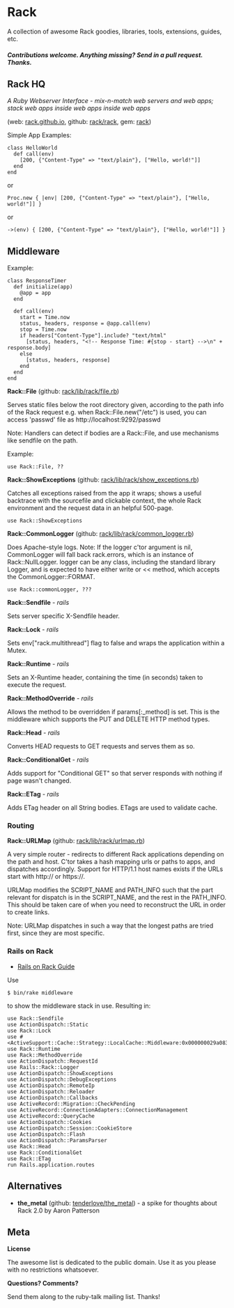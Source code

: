 

# Rack

A collection of awesome Rack goodies, libraries, tools, extensions, guides, etc.

#### _Contributions welcome. Anything missing? Send in a pull request. Thanks._


## Rack HQ

_A Ruby Webserver Interface - mix-n-match web servers and web apps; stack web apps inside web apps inside web apps_

(web: [rack.github.io](http://rack.github.io), github: [rack/rack](https://github.com/rack/rack), gem: [rack](https://rubygems.org/gems/rack))


Simple App Examples:

~~~
class HelloWorld
  def call(env)
    [200, {"Content-Type" => "text/plain"}, ["Hello, world!"]]
  end
end
~~~

or

~~~
Proc.new { |env| [200, {"Content-Type" => "text/plain"}, ["Hello, world!"]] }
~~~

or

~~~
->(env) { [200, {"Content-Type" => "text/plain"}, ["Hello, world!"]] }
~~~




## Middleware

Example:

~~~
class ResponseTimer
  def initialize(app)
    @app = app
  end
  
  def call(env)
    start = Time.now
    status, headers, response = @app.call(env)
    stop = Time.now
    if headers["Content-Type"].include? "text/html"
      [status, headers, "<!-- Response Time: #{stop - start} -->\n" + response.body]
    else
      [status, headers, response]
    end
  end
end
~~~

**Rack::File** (github: [rack/lib/rack/file.rb](https://github.com/rack/rack/blob/master/lib/rack/file.rb))

Serves static files below the root directory given, according to the
path info of the Rack request e.g. when Rack::File.new("/etc") is used, 
you can access 'passwd' file as http://localhost:9292/passwd

Note: Handlers can detect if bodies are a Rack::File, and use mechanisms
like sendfile on the path.

Example:

~~~
use Rack::File, ??
~~~

**Rack::ShowExceptions** (github: [rack/lib/rack/show_exceptions.rb](https://github.com/rack/rack/blob/master/lib/rack/show_exceptions.rb))

Catches all exceptions raised from the app it wraps; shows a useful backtrace with the sourcefile and
clickable context, the whole Rack environment and the request data in an helpful 500-page.

~~~
use Rack::ShowExceptions
~~~

**Rack::CommonLogger** (github: [rack/lib/rack/common_logger.rb](https://github.com/rack/rack/blob/master/lib/rack/common_logger.rb))

Does Apache-style logs. Note: If the logger c'tor argument is nil, CommonLogger will fall back rack.errors, which is
an instance of Rack::NullLogger. logger can be any class, including the standard library Logger, and is
expected to have either write or << method, which accepts the CommonLogger::FORMAT.

~~~
use Rack::commonLogger, ???
~~~




**Rack::Sendfile**  - _rails_

Sets server specific X-Sendfile header.

**Rack::Lock** - _rails_

Sets env["rack.multithread"] flag to false and wraps the application within a Mutex.

**Rack::Runtime**  -  _rails_

Sets an X-Runtime header, containing the time (in seconds) taken to execute the request.

**Rack::MethodOverride** -  _rails_

Allows the method to be overridden if params[:_method] is set. 
This is the middleware which supports the PUT and DELETE HTTP method types.

**Rack::Head**  - _rails_

Converts HEAD requests to GET requests and serves them as so.

**Rack::ConditionalGet**  - _rails_

Adds support for "Conditional GET" so that server responds with nothing if page wasn't changed.

**Rack::ETag**  - _rails_

Adds ETag header on all String bodies. ETags are used to validate cache.




### Routing

**Rack::URLMap** (github: [rack/lib/rack/urlmap.rb](https://github.com/rack/rack/blob/master/lib/rack/urlmap.rb))

A very simple router - redirects to different Rack applications depending on the path and host.
C'tor takes a hash mapping urls or paths to apps, and dispatches accordingly.
Support for HTTP/1.1 host names exists if the URLs start with http:// or https://.

URLMap modifies the SCRIPT_NAME and PATH_INFO such that the part
relevant for dispatch is in the SCRIPT_NAME, and the rest in the
PATH_INFO.  This should be taken care of when you need to
reconstruct the URL in order to create links.

Note: URLMap dispatches in such a way that the longest paths are tried first, since they are most specific.




### Rails on Rack

- [Rails on Rack Guide](http://guides.rubyonrails.org/rails_on_rack.html)

Use

~~~
$ bin/rake middleware
~~~

to show the middleware stack in use. Resulting in:

~~~
use Rack::Sendfile
use ActionDispatch::Static
use Rack::Lock
use #<ActiveSupport::Cache::Strategy::LocalCache::Middleware:0x000000029a0838>
use Rack::Runtime
use Rack::MethodOverride
use ActionDispatch::RequestId
use Rails::Rack::Logger
use ActionDispatch::ShowExceptions
use ActionDispatch::DebugExceptions
use ActionDispatch::RemoteIp
use ActionDispatch::Reloader
use ActionDispatch::Callbacks
use ActiveRecord::Migration::CheckPending
use ActiveRecord::ConnectionAdapters::ConnectionManagement
use ActiveRecord::QueryCache
use ActionDispatch::Cookies
use ActionDispatch::Session::CookieStore
use ActionDispatch::Flash
use ActionDispatch::ParamsParser
use Rack::Head
use Rack::ConditionalGet
use Rack::ETag
run Rails.application.routes
~~~




## Alternatives

- **the_metal** (github: [tenderlove/the_metal](https://github.com/tenderlove/the_metal)) - a spike for thoughts about Rack 2.0 by Aaron Patterson



## Meta

**License**

The awesome list is dedicated to the public domain. Use it as you please with no restrictions whatsoever.

**Questions? Comments?**

Send them along to the ruby-talk mailing list. Thanks!
